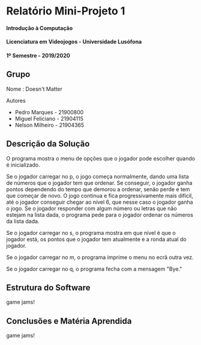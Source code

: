# Relatório Mini-Projeto 1
#### Introdução à Computação
#### Licenciatura em Videojogos - Universidade Lusófona
#### 1º Semestre - 2019/2020

## Grupo
Nome : Doesn't Matter

Autores
* Pedro Marques - 21900800
* Miguel Feliciano - 21904115
* Nelson Milheiro - 21904365

## Descrição da Solução

O programa mostra o menu de opções que o jogador pode escolher quando é inicializado.

Se o jogador carregar no p, o jogo começa normalmente, dando uma lista de números que o jogador tem que ordenar. Se conseguir, o jogador ganha pontos dependendo do tempo que demorou a ordenar, senão perde e tem que começar de novo. O jogo continua e fica progressivamente mais difícil, até o jogador conseguir chegar ao nível 6, que nesse caso o jogador ganha o jogo. Se o jogador responder com algum número ou letras que não estejam na lista dada, o programa pede para o jogador ordenar os números da lista dada.

Se o jogador carregar no s, o programa mostra em que nível é que o jogador está, os pontos que o jogador tem atualmente e a ronda atual do jogador.

Se o jogador carregar no m, o programa imprime o menu no ecrã outra vez.

Se o jogador carregar no q, o programa fecha com a mensagem "Bye."

## Estrutura do Software

game jams!

## Conclusões e Matéria Aprendida

game jams!